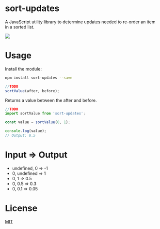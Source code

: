 # sort-updates
A JavaScript utility library to determine updates needed to re-order an item in a sorted list.

<p>
  <a href="https://npmjs.org/package/sort-updates">
    <img src="https://img.shields.io/npm/v/sort-updates.svg?style=flat-square">
  </a>
</p>

# Usage

Install the module:

```sh
npm install sort-updates --save
```

```js
//TODO
sortValue(after, before);
```
Returns a value between the after and before.

```js
//TODO
import sortValue from 'sort-updates';

const value = sortValue(0, 1);

console.log(value);
// Output: 0.5
```

# Input => Output
* undefined, 0 => -1
* 0, undefined => 1
* 0, 1 => 0.5
* 0, 0.5 => 0.3
* 0, 0.1 => 0.05

# License
[MIT](https://github.com/ericvera/sort-updates/blob/master/LICENSE)